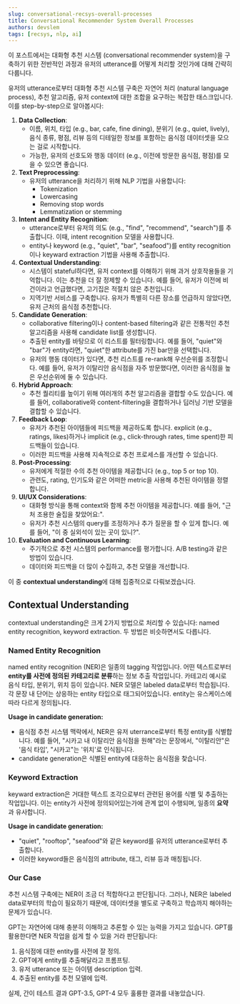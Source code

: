 ```yaml
---
slug: conversational-recsys-overall-processes
title: Conversational Recommender System Overall Processes
authors: devslem
tags: [recsys, nlp, ai]
---
```


이 포스트에서는 대화형 추천 시스템 (conversational recommender system)을 구축하기 위한 전반적인 과정과 유저의 utterance를 어떻게 처리할 것인가에 대해 간략히 다룹니다.

유저의 utterance로부터 대화형 추천 시스템 구축은 자연어 처리 (natural language process), 추천 알고리즘, 유저 context에 대한 조합을 요구하는 복잡한 태스크입니다. 이를 step-by-step으로 알아봅시다:

<!--truncate-->

1. **Data Collection**:
    - 이름, 위치, 타입 (e.g., bar, cafe, fine dining), 분위기 (e.g., quiet, lively), 음식 종류, 평점, 리뷰 등의 디테일한 정보를 포함하는 음식점 데이터셋을 모으는 걸로 시작합니다.
    - 가능한, 유저의 선호도와 행동 데이터 (e.g., 이전에 방문한 음식점, 평점)를 모을 수 있으면 좋습니다.
2. **Text Preprocessing**:
    - 유저의 utterance을 처리하기 위해 NLP 기법을 사용합니다:
        - Tokenization
        - Lowercasing
        - Removing stop words
        - Lemmatization or stemming
3. **Intent and Entity Recognition**:
    - utterance로부터 유저의 의도 (e.g., "find", "recommend", "search")를 추출합니다. 이때, intent recognition 모델을 사용합니다.
    - entity나 keyword (e.g., "quiet", "bar", "seafood")를 entity recognition이나 keyward extraction 기법을 사용해 추출합니다.
4. **Contextual Understanding**:
    - 시스템이 stateful하다면, 유저 context를 이해하기 위해 과거 상호작용들을 기억합니다. 이는 추천을 더 잘 정제할 수 있습니다. 예를 들어, 유저가 이전에 비건이라고 언급했다면, 고기집은 적절치 않은 추천입니다.
    - 지역기반 서비스를 구축합니다. 유저가 특별히 다른 장소를 언급하지 않았다면, 유저 근처의 음식점 추천합니다.  
5. **Candidate Generation**:
    - collaborative filtering이나 content-based filtering과 같은 전통적인 추천 알고리즘을 사용해 candidate list를 생성합니다.
    - 추출된 entity를 바탕으로 이 리스트를 필터링합니다. 예를 들어, "quiet"와 "bar"가 entity라면, "quiet"한 attribute를 가진 bar만을 선택합니다.
    - 유저의 행동 데이터가 있다면, 추천 리스트를 re-rank해 우선순위를 조정합니다. 예를 들어, 유저가 이탈리안 음식점을 자주 방문했다면, 이러한 음식점을 높은 우선순위에 둘 수 있습니다.
6. **Hybrid Approach**:
    - 추천 퀄리티를 높이기 위해 여러개의 추천 알고리즘을 결합할 수도 있습니다. 예를 들어, collaborative와 content-filtering을 결합하거나 딥러닝 기반 모델을 결합할 수 있습니다.
7. **Feedback Loop**:
    - 유저가 추천된 아이템들에 피드백을 제공하도록 합니다. explicit (e.g., ratings, likes)하거나 implicit (e.g., click-through rates, time spent)한 피드백들이 있습니다.
    - 이러한 피드백을 사용해 지속적으로 추천 프로세스를 개선할 수 있습니다.
8. **Post-Processing**:
    - 유저에게 적절한 수의 추천 아이템을 제공합니다 (e.g., top 5 or top 10).
    - 관련도, rating, 인기도와 같은 어떠한 metric을 사용해 추천된 아이템을 정렬합니다.
9. **UI/UX Considerations**:
    - 대화형 방식을 통해 context와 함께 추천 아이템을 제공합니다. 예를 들어, "근처 조용한 술집을 찾았어요:".
    - 유저가 추천 시스템의 query를 조정하거나 추가 질문을 할 수 있게 합니다. 예를 들어, "이 중 실외석이 있는 곳이 있니?".
10. **Evaluation and Continuous Learning**:
    - 주기적으로 추천 시스템의 performance를 평가합니다. A/B testing과 같은 방법이 있습니다.
    - 데이터와 피드백을 더 많이 수집하고, 추천 모델을 개선합니다.

이 중 **contextual understanding**에 대해 집중적으로 다뤄보겠습니다.

## Contextual Understanding

contextual understanding은 크게 2가지 방법으로 처리할 수 있습니다: named entity recognition, keyword extraction. 두 방법은 비슷하면서도 다릅니다.

### Named Entity Recognition

named entity recognition (NER)은 일종의 tagging 작업입니다. 어떤 텍스트로부터 **entity를 사전에 정의된 카테고리로 분류**하는 정보 추출 작업입니다. 카테고리 예시로 음식 타입, 분위기, 위치 등이 있습니다. NER 모델은 labeled data로부터 학습됩니다. 각 문장 내 단어는 상응하는 entity 타입으로 태그되어있습니다. entity는 유스케이스에 따라 다르게 정의됩니다.

**Usage in candidate generation:**

- 음식점 추천 시스템 맥락에서, NER은 유저 uterrance로부터 특정 entity를 식별합니다. 예를 들어, "시카고 내 이탈리안 음식점을 원해"라는 문장에서, "이탈리안"은 '음식 타입', "시카고"는 '위치'로 인식됩니다.
- candidate generation은 식별된 entity에 대응하는 음식점을 찾습니다.

### Keyword Extraction

keyward extraction은 거대한 텍스트 조각으로부터 관련된 용어를 식별 및 추출하는 작업입니다. 이는 entity가 사전에 정의되어있는가에 관계 없이 수행되며, 일종의 **요약**과 유사합니다.

**Usage in candidate generation:**

- "quiet", "rooftop", "seafood"와 같은 keyword를 유저의 utterance로부터 추출합니다.
- 이러한 keyword들은 음식점의 attribute, 태그, 리뷰 등과 매칭됩니다.

### Our Case

추천 시스템 구축에는 NER이 조금 더 적합하다고 판단됩니다. 그러나, NER은 labeled data로부터의 학습이 필요하기 때문에, 데이터셋을 별도로 구축하고 학습까지 해야하는 문제가 있습니다.

GPT는 자연어에 대해 충분히 이해하고 추론할 수 있는 능력을 가지고 있습니다. GPT를 활용한다면 NER 작업을 쉽게 할 수 있을 거라 판단됩니다:

1. 음식점에 대한 entity를 사전에 잘 정의.
2. GPT에게 entity를 추출해달라고 프롬프팅.
3. 유저 utterance 또는 아이템 description 입력.
4. 추출된 entity를 추천 모델에 입력.

실제, 간이 테스트 결과 GPT-3.5, GPT-4 모두 훌륭한 결과를 내놓았습니다.